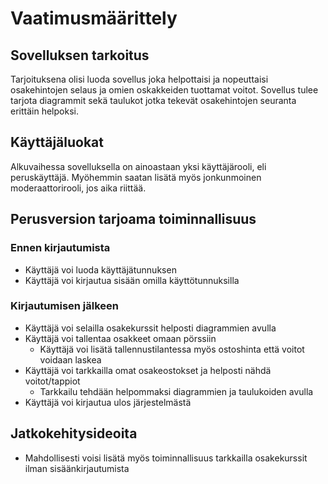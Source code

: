 # Vaatimusmäärittely

## Sovelluksen tarkoitus
Tarjoituksena olisi luoda sovellus joka helpottaisi ja nopeuttaisi osakehintojen selaus ja omien oskakkeiden tuottamat voitot. Sovellus tulee tarjota diagrammit sekä taulukot
jotka tekevät osakehintojen seuranta erittäin helpoksi.

## Käyttäjäluokat
Alkuvaihessa sovelluksella on ainoastaan yksi käyttäjärooli, eli peruskäyttäjä. Myöhemmin saatan lisätä myös jonkunmoinen moderaattorirooli, jos aika riittää.

## Perusversion tarjoama toiminnallisuus

### Ennen kirjautumista
- Käyttäjä voi luoda käyttäjätunnuksen
- Käyttäjä voi kirjautua sisään omilla käyttötunnuksilla

### Kirjautumisen jälkeen
- Käyttäjä voi selailla osakekurssit helposti diagrammien avulla
- Käyttäjä voi tallentaa osakkeet omaan pörssiin
	* Käyttäjä voi lisätä tallennustilantessa myös ostoshinta että voitot voidaan laskea
- Käyttäjä voi tarkkailla omat osakeostokset ja helposti nähdä voitot/tappiot
	* Tarkkailu tehdään helpommaksi diagrammien ja taulukoiden avulla
- Käyttäjä voi kirjautua ulos järjestelmästä

## Jatkokehitysideoita
- Mahdollisesti voisi lisätä myös toiminnallisuus tarkkailla osakekurssit ilman sisäänkirjautumista

